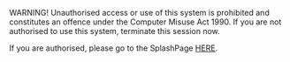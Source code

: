 WARNING! Unauthorised access or use of this system is prohibited and constitutes an offence under the Computer Misuse Act 1990.  If you are not authorised to use this  system, terminate this session now. 
<!DOCTYPE html>
<html>
  <head>
    <meta http-equiv="refresh" content="7; url='https://www.start.leedslab.uk'" />
  </head>
  <body>
    <p>If you are authorised, please go to the SplashPage <a href="https://start.leedslab.uk">HERE</a>.</p>
  </body>
</html>
